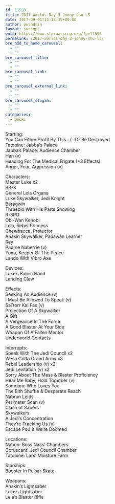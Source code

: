 ```yaml
---
id: 11593
title: 2017 Worlds Day 3 Jonny Chu LS
date: 2017-09-01T15:18:39+00:00
author: pwsadmin
layout: swccgpc
guid: https://www.starwarsccg.org/?p=11593
permalink: /2017-worlds-day-3-jonny-chu-ls/
bre_add_to_home_carousel:
  - ""
  - ""
bre_carousel_title:
  - ""
  - ""
bre_carousel_link:
  - ""
  - ""
bre_carousel_external_link:
  - ""
  - ""
bre_carousel_slogan:
  - ""
  - ""
categories:
  - Decks
---
```

Starting:  
You Can Either Profit By This…/…Or Be Destroyed  
Tatooine: Jabba’s Palace  
Jabba’s Palace: Audience Chamber  
Han (v)  
Heading For The Medical Frigate (+3 Effects)  
Anger, Fear, Aggression (v)

Characters:  
Master Luke x2  
BB-8  
General Leia Organa  
Luke Skywalker, Jedi Knight  
Baragwin  
Threepio With His Parts Showing  
R-3PO  
Obi-Wan Kenobi  
Leia, Rebel Princess  
Chewbacca, Protector  
Anakin Skywalker, Padawan Learner  
Rey  
Padme Naberrie (v)  
Yoda, Keeper Of The Peace  
Lando With Vibro Axe

Devices:  
Luke’s Bionic Hand  
Landing Claw

Effects:  
Seeking An Audience (v)  
I Must Be Allowed To Speak (v)  
Sai’torr Kal Fas (v)  
Projection Of A Skywalker  
A Gift  
A Vergeance In The Force  
A Good Blaster At Your Side  
Weapon Of A Fallen Mentor  
Underworld Contacts

Interrupts:  
Speak With The Jedi Council x2  
Wesa Gotta Grand Army x3  
Rebel Leadership (v) x2  
Jedi Levitation (v) x2  
Sorry About The Mess & Blaster Proficiency  
Hear Me Baby, Hold Together (v)  
Someone Who Loves You  
The Bith Shuffle & Desperate Reach  
Nabrun Leids  
Perimeter Scan (v)  
Clash of Sabers  
Skywalkers  
A Jedi’s Concentration  
They’re Tracking Us (v)  
Escape Pod & We’re Doomed

Locations:  
Naboo: Boss Nass’ Chambers  
Coruscant: Jedi Council Chamber  
Tatooine: Lars’ Moisture Farm

Starships:  
Booster In Pulsar Skate

Weapons:  
Anakin’s Lightsaber  
Luke’s Lightsaber  
Leia’s Blaster Rifle